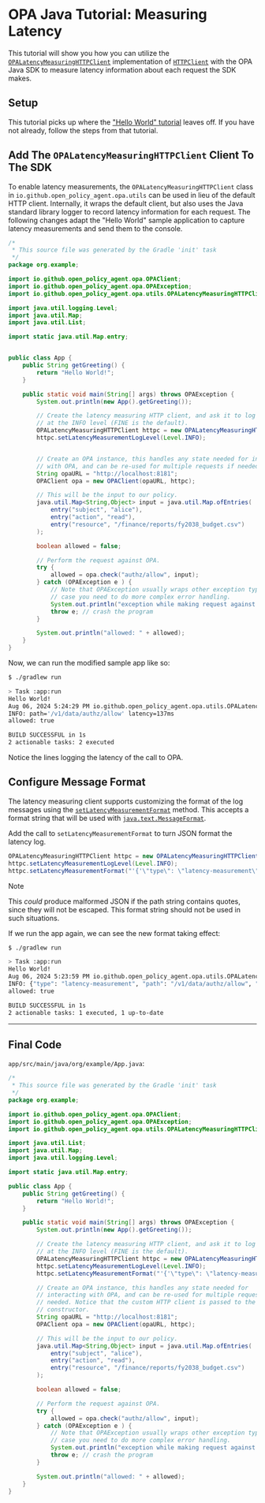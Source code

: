 # OPA Java Tutorial: Measuring Latency

This tutorial will show you how you can utilize the [`OPALatencyMeasuringHTTPClient`](https://open-policy-agent.github.io/opa-java/javadoc/io/github/open_policy_agent/opa/utils/OPALatencyMeasuringHTTPClient.html) implementation of [`HTTPClient`](https://open-policy-agent.github.io/opa-java/javadoc/io/github/open_policy_agent/opa/openapi/utils/HTTPClient.html) with the OPA Java SDK to measure latency information about each request the SDK makes.

## Setup

This tutorial picks up where the ["Hello World" tutorial](./hello-world) leaves off. If you have not already, follow the steps from that tutorial.

## Add The `OPALatencyMeasuringHTTPClient` Client To The SDK

To enable latency measurements, the `OPALatencyMeasuringHTTPClient` class in `io.github.open_policy_agent.opa.utils` can be used in lieu of the default HTTP client. Internally, it wraps the default client, but also uses the Java standard library logger to record latency information for each request. The following changes adapt the "Hello World" sample application to capture latency measurements and send them to the console.

```java
/*
 * This source file was generated by the Gradle 'init' task
 */
package org.example;

import io.github.open_policy_agent.opa.OPAClient;
import io.github.open_policy_agent.opa.OPAException;
import io.github.open_policy_agent.opa.utils.OPALatencyMeasuringHTTPClient;

import java.util.logging.Level;
import java.util.Map;
import java.util.List;

import static java.util.Map.entry;


public class App {
    public String getGreeting() {
        return "Hello World!";
    }

    public static void main(String[] args) throws OPAException {
        System.out.println(new App().getGreeting());

        // Create the latency measuring HTTP client, and ask it to log messages
        // at the INFO level (FINE is the default).
        OPALatencyMeasuringHTTPClient httpc = new OPALatencyMeasuringHTTPClient();
        httpc.setLatencyMeasurementLogLevel(Level.INFO);


        // Create an OPA instance, this handles any state needed for interacting
        // with OPA, and can be re-used for multiple requests if needed.
        String opaURL = "http://localhost:8181";
        OPAClient opa = new OPAClient(opaURL, httpc);

        // This will be the input to our policy.
        java.util.Map<String,Object> input = java.util.Map.ofEntries(
            entry("subject", "alice"),
            entry("action", "read"),
            entry("resource", "/finance/reports/fy2038_budget.csv")
        );

        boolean allowed = false;

        // Perform the request against OPA.
        try {
            allowed = opa.check("authz/allow", input);
        } catch (OPAException e ) {
            // Note that OPAException usually wraps other exception types, in
            // case you need to do more complex error handling.
            System.out.println("exception while making request against OPA: " + e);
            throw e; // crash the program
        }

        System.out.println("allowed: " + allowed);
    }
}
```

Now, we can run the modified sample app like so:

```bash
$ ./gradlew run

> Task :app:run
Hello World!
Aug 06, 2024 5:24:29 PM io.github.open_policy_agent.opa.utils.OPALatencyMeasuringHTTPClient send
INFO: path='/v1/data/authz/allow' latency=137ms
allowed: true

BUILD SUCCESSFUL in 1s
2 actionable tasks: 2 executed
```

Notice the lines logging the latency of the call to OPA.

## Configure Message Format

The latency measuring client supports customizing the format of the log messages using the [`setLatencyMeasurementFormat`](https://open-policy-agent.github.io/opa-java/javadoc/io/github/open_policy_agent/opa/utils/OPALatencyMeasuringHTTPClient.html#setLatencyMeasurementFormat(java.lang.String)) method. This accepts a format string that will be used with [`java.text.MessageFormat`](https://docs.oracle.com/javase/8/docs/api/java/text/MessageFormat.html).

Add the call to `setLatencyMeasurementFormat` to turn JSON format the latency log.

```java
OPALatencyMeasuringHTTPClient httpc = new OPALatencyMeasuringHTTPClient();
httpc.setLatencyMeasurementLogLevel(Level.INFO);
httpc.setLatencyMeasurementFormat("'{'\"type\": \"latency-measurement\", \"path\": \"{1}\", \"latency\": {0,number,#}'}'");
```

> [!NOTE]
> This _could_ produce malformed JSON if the path string contains quotes, since they will not be escaped. This format string should not be used in such situations.

If we run the app again, we can see the new format taking effect:

```bash
$ ./gradlew run

> Task :app:run
Hello World!
Aug 06, 2024 5:23:59 PM io.github.open_policy_agent.opa.utils.OPALatencyMeasuringHTTPClient send
INFO: {"type": "latency-measurement", "path": "/v1/data/authz/allow", "latency": 134}
allowed: true

BUILD SUCCESSFUL in 1s
2 actionable tasks: 1 executed, 1 up-to-date
```

---

## Final Code

`app/src/main/java/org/example/App.java`:

```java showLineNumbers
/*
 * This source file was generated by the Gradle 'init' task
 */
package org.example;

import io.github.open_policy_agent.opa.OPAClient;
import io.github.open_policy_agent.opa.OPAException;
import io.github.open_policy_agent.opa.utils.OPALatencyMeasuringHTTPClient;

import java.util.List;
import java.util.Map;
import java.util.logging.Level;

import static java.util.Map.entry;

public class App {
    public String getGreeting() {
        return "Hello World!";
    }

    public static void main(String[] args) throws OPAException {
        System.out.println(new App().getGreeting());

        // Create the latency measuring HTTP client, and ask it to log messages
        // at the INFO level (FINE is the default).
        OPALatencyMeasuringHTTPClient httpc = new OPALatencyMeasuringHTTPClient();
        httpc.setLatencyMeasurementLogLevel(Level.INFO);
        httpc.setLatencyMeasurementFormat("'{'\"type\": \"latency-measurement\", \"path\": \"{1}\", \"latency\": {0,number,#}'}'");

        // Create an OPA instance, this handles any state needed for
        // interacting with OPA, and can be re-used for multiple requests if
        // needed. Notice that the custom HTTP client is passed to the
        // constructor.
        String opaURL = "http://localhost:8181";
        OPAClient opa = new OPAClient(opaURL, httpc);

        // This will be the input to our policy.
        java.util.Map<String,Object> input = java.util.Map.ofEntries(
            entry("subject", "alice"),
            entry("action", "read"),
            entry("resource", "/finance/reports/fy2038_budget.csv")
        );

        boolean allowed = false;

        // Perform the request against OPA.
        try {
            allowed = opa.check("authz/allow", input);
        } catch (OPAException e ) {
            // Note that OPAException usually wraps other exception types, in
            // case you need to do more complex error handling.
            System.out.println("exception while making request against OPA: " + e);
            throw e; // crash the program
        }

        System.out.println("allowed: " + allowed);
    }
}

```

